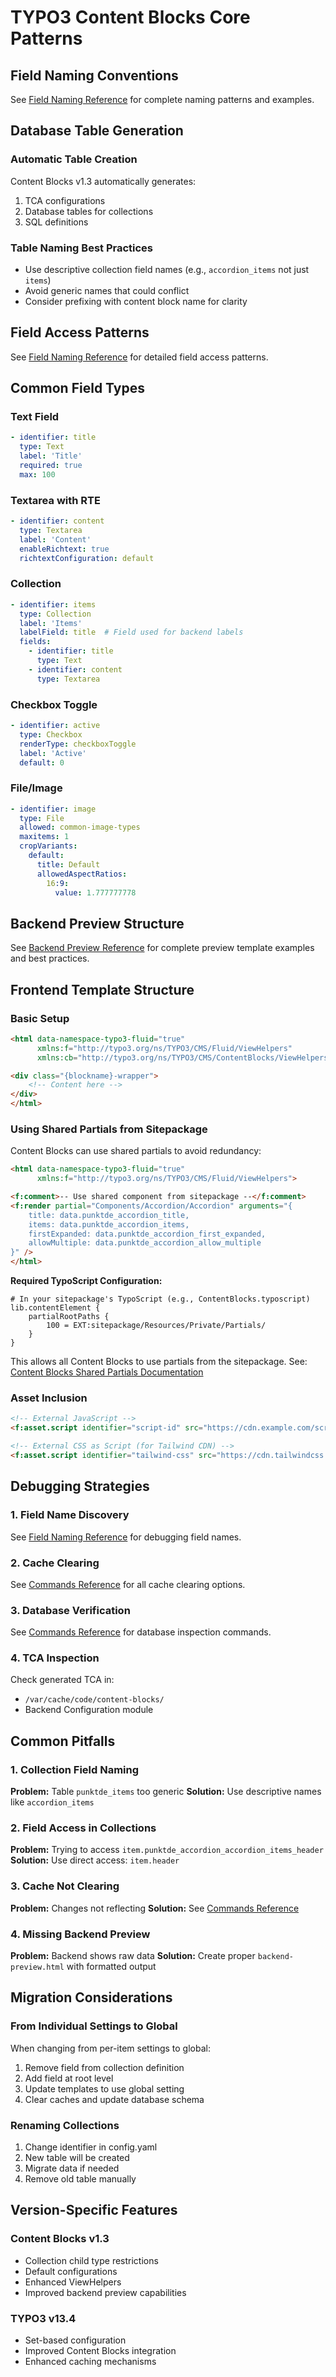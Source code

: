 # TYPO3 Content Blocks Core Patterns

## Field Naming Conventions

See [Field Naming Reference](./references/field-naming-reference.md) for complete naming patterns and examples.

## Database Table Generation

### Automatic Table Creation
Content Blocks v1.3 automatically generates:
1. TCA configurations
2. Database tables for collections
3. SQL definitions

### Table Naming Best Practices
- Use descriptive collection field names (e.g., `accordion_items` not just `items`)
- Avoid generic names that could conflict
- Consider prefixing with content block name for clarity

## Field Access Patterns

See [Field Naming Reference](./references/field-naming-reference.md#complete-access-pattern-reference) for detailed field access patterns.

## Common Field Types

### Text Field
```yaml
- identifier: title
  type: Text
  label: 'Title'
  required: true
  max: 100
```

### Textarea with RTE
```yaml
- identifier: content
  type: Textarea
  label: 'Content'
  enableRichtext: true
  richtextConfiguration: default
```

### Collection
```yaml
- identifier: items
  type: Collection
  label: 'Items'
  labelField: title  # Field used for backend labels
  fields:
    - identifier: title
      type: Text
    - identifier: content
      type: Textarea
```

### Checkbox Toggle
```yaml
- identifier: active
  type: Checkbox
  renderType: checkboxToggle
  label: 'Active'
  default: 0
```

### File/Image
```yaml
- identifier: image
  type: File
  allowed: common-image-types
  maxitems: 1
  cropVariants:
    default:
      title: Default
      allowedAspectRatios:
        16:9:
          value: 1.777777778
```

## Backend Preview Structure

See [Backend Preview Reference](./references/backend-preview-reference.md) for complete preview template examples and best practices.

## Frontend Template Structure

### Basic Setup
```html
<html data-namespace-typo3-fluid="true"
      xmlns:f="http://typo3.org/ns/TYPO3/CMS/Fluid/ViewHelpers"
      xmlns:cb="http://typo3.org/ns/TYPO3/CMS/ContentBlocks/ViewHelpers">

<div class="{blockname}-wrapper">
    <!-- Content here -->
</div>
</html>
```

### Using Shared Partials from Sitepackage
Content Blocks can use shared partials to avoid redundancy:

```html
<html data-namespace-typo3-fluid="true"
      xmlns:f="http://typo3.org/ns/TYPO3/CMS/Fluid/ViewHelpers">

<f:comment>-- Use shared component from sitepackage --</f:comment>
<f:render partial="Components/Accordion/Accordion" arguments="{
    title: data.punktde_accordion_title,
    items: data.punktde_accordion_items,
    firstExpanded: data.punktde_accordion_first_expanded,
    allowMultiple: data.punktde_accordion_allow_multiple
}" />
</html>
```

**Required TypoScript Configuration:**
```typoscript
# In your sitepackage's TypoScript (e.g., ContentBlocks.typoscript)
lib.contentElement {
    partialRootPaths {
        100 = EXT:sitepackage/Resources/Private/Partials/
    }
}
```

This allows all Content Blocks to use partials from the sitepackage.
See: [Content Blocks Shared Partials Documentation](./content-blocks-shared-partials.md)

### Asset Inclusion
```html
<!-- External JavaScript -->
<f:asset.script identifier="script-id" src="https://cdn.example.com/script.js" external="true" defer="true" />

<!-- External CSS as Script (for Tailwind CDN) -->
<f:asset.script identifier="tailwind-css" src="https://cdn.tailwindcss.com" external="true" />
```

## Debugging Strategies

### 1. Field Name Discovery
See [Field Naming Reference](./references/field-naming-reference.md#debug-field-names) for debugging field names.

### 2. Cache Clearing
See [Commands Reference](./references/commands-reference.md#cache-management) for all cache clearing options.

### 3. Database Verification
See [Commands Reference](./references/commands-reference.md#database-commands) for database inspection commands.

### 4. TCA Inspection
Check generated TCA in:
- `/var/cache/code/content-blocks/`
- Backend Configuration module

## Common Pitfalls

### 1. Collection Field Naming
**Problem:** Table `punktde_items` too generic
**Solution:** Use descriptive names like `accordion_items`

### 2. Field Access in Collections
**Problem:** Trying to access `item.punktde_accordion_accordion_items_header`
**Solution:** Use direct access: `item.header`

### 3. Cache Not Clearing
**Problem:** Changes not reflecting
**Solution:** See [Commands Reference](./references/commands-reference.md#cache-management)

### 4. Missing Backend Preview
**Problem:** Backend shows raw data
**Solution:** Create proper `backend-preview.html` with formatted output

## Migration Considerations

### From Individual Settings to Global
When changing from per-item settings to global:
1. Remove field from collection definition
2. Add field at root level
3. Update templates to use global setting
4. Clear caches and update database schema

### Renaming Collections
1. Change identifier in config.yaml
2. New table will be created
3. Migrate data if needed
4. Remove old table manually

## Version-Specific Features

### Content Blocks v1.3
- Collection child type restrictions
- Default configurations
- Enhanced ViewHelpers
- Improved backend preview capabilities

### TYPO3 v13.4
- Set-based configuration
- Improved Content Blocks integration
- Enhanced caching mechanisms